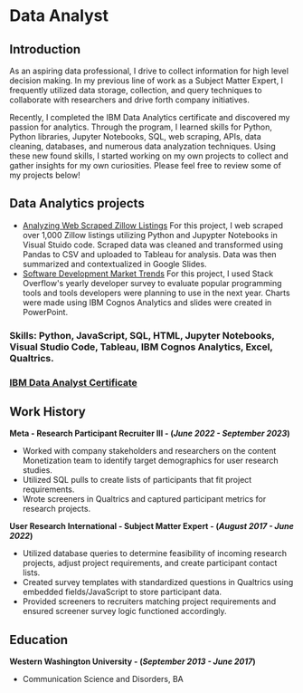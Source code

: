 # Data Analyst

## Introduction
As an aspiring data professional, I drive to collect information for high level decision making. In my previous line of work as a Subject Matter Expert, I frequently utilized data storage, collection, and query techniques to collaborate with researchers and drive forth company initiatives. 

Recently, I completed the IBM Data Analytics certificate and discovered my passion for analytics. Through the program, I learned skills for Python, Python libraries, Jupyter Notebooks, SQL, web scraping, APIs, data cleaning, databases, and numerous data analyzation techniques. Using these new found skills, I started working on my own projects to collect and gather insights for my own curiosities. Please feel free to review some of my projects below! 

## Data Analytics projects 
- [Analyzing Web Scraped Zillow Listings](https://docs.google.com/presentation/d/1RSJoMNw07y0vF2pKU-Z3Adfjz8TsupZ8SSLQthDUDcE/edit#slide=id.p)
  For this project, I web scraped over 1,000 Zillow listings utilizing Python and Jupypter Notebooks in Visual Stuido code. Scraped data was cleaned and transformed using Pandas to CSV and uploaded to Tableau for analysis. Data was then summarized and contextualized in Google Slides.
- [Software Development Market Trends](https://coursera-assessments.s3.amazonaws.com/assessments/1717451844287/ec3bcdad-cfd5-42d5-8dcc-4a583f3a37ed/Final-capstone-story-template.pdf)
  For this project, I used Stack Overflow's yearly developer survey to evaluate popular programming tools and tools developers were planning to use in the next year. Charts were made using IBM Cognos Analytics and slides were created in PowerPoint. 

### Skills: Python, JavaScript, SQL, HTML, Jupyter Notebooks, Visual Studio Code, Tableau, IBM Cognos Analytics, Excel, Qualtrics.

### [IBM Data Analyst Certificate](https://coursera.org/share/fd18d6b2c9e43f7727e7b5f29badbb4e) 

## Work History
**Meta - Research Participant Recruiter III - (_June 2022 - September 2023_)**
- Worked with company stakeholders and researchers on the content Monetization team to identify target demographics for user research studies.
- Utilized SQL pulls to create lists of participants that fit project requirements. 
- Wrote screeners in Qualtrics and captured participant metrics for research projects.
  
**User Research International  - Subject Matter Expert - (_August 2017 - June 2022_)**
  - Utilized database queries to determine feasibility of incoming research projects, adjust project requirements, and create participant contact lists.
  - Created survey templates with standardized questions in Qualtrics using embedded fields/JavaScript to store participant data.
  - Provided screeners to recruiters matching project requirements and ensured screener survey logic functioned accordingly.

## Education
**Western Washington University - (_September 2013 - June 2017_)**
- Communication Science and Disorders, BA



